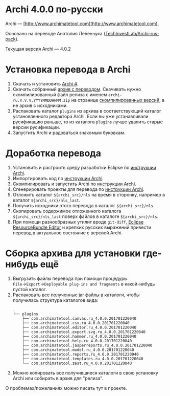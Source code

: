 # Archi 4.0.0 по-русски

Archi — [http://www.archimatetool.com](http://www.archimatetool.com).

Основано на переводе Анатолия Левенчука ([TechInvestLab/Archi-rus-pack](https://github.com/TechInvestLab/Archi-rus-pack)).

Текущая версия Archi — 4.0.2

# Установка перевода в Archi

1. Скачать и установить [Archi 4](http://www.archimatetool.com/download).
2. Скачать собранный [архив с переводом](https://github.com/smeagol74/archi-ru/releases). Скачивать нужно скомпилированный файл релиза с именем `archi-ru.V.V.V.YYYYMMDDHHMM.zip` на странице [скомпилированных версий](https://github.com/smeagol74/archi-ru/releases), а не архив с исходниками.
3. Распаковать каталог `plugins` из архива в соответствующий каталог установленного редактора Archi. Если вы уже устанавливали русификацию раньше, то из каталога `plugins` лучше удалить старые версии русификации.
4. Запустить Archi и радоваться знакомым буковкам.

# Доработка перевода

1. Установить и растроить среду разработки Eclipse по [инструкции Archi](http://www.archimatetool.com/dev/eclipse-setup).
2. Импортировать код по [инструкции Archi](http://www.archimatetool.com/dev/import-code).
3. Скомпилировать и запустить Archi по [инструкции Archi](http://www.archimatetool.com/dev/running-archi).
4. Сгенерировать проекты для перевода по [инструкции Archi](http://www.archimatetool.com/dev/translate-archi).
5. Отложить каталог `${archi_src}/nls` на время в сторонку, например в каталог `${archi_src}/nls_last`.
6. Получить исходники этого перевода в каталог `${archi_src}/nls`.
7. Скопировать содержимое отложенного каталога `${archi_src}/nls_last` поверх файлов в каталоге `${archi_src}/nls`.
8. При помощи разнообразных утилит вроде `git-diff`, [Eclipse ResourceBundle Editor](https://github.com/essiembre/eclipse-rbe) и крепких русских выражений привести перевод в актуальное состояние с версией Archi.

# Сборка архива для установки где-нибудь ещё

1. Выгрузить файлы перевода при помощи процедуры `File`→`Export`→`Deployable plug-ins and fragments` в какой-нибудь пустой каталог.
2. Распаковать все полученные jar файлы в каталоги, чтобы получилась структура каталогов вида:
    ```
    .
    └── plugins
        ├── com.archimatetool.canvas.ru_4.0.0.201701220040
        ├── com.archimatetool.csv.ru_4.0.0.201701220040
        ├── com.archimatetool.editor.ru_4.0.0.201701220040
        ├── com.archimatetool.export.svg.ru_4.0.0.201701220040
        ├── com.archimatetool.hammer.ru_4.0.0.201701220040
        ├── com.archimatetool.help.ru_4.0.0.201701220040
        ├── com.archimatetool.jasperreports.ru_4.0.0.201701220040
        ├── com.archimatetool.model.ru_4.0.0.201701220040
        ├── com.archimatetool.reports.ru_4.0.0.201701220040
        ├── com.archimatetool.templates.ru_4.0.0.201701220040
        └── com.archimatetool.zest.ru_4.0.0.201701220040
    ```
3. Можно копировать все получившиеся каталоги в свою установку Archi или собирать в архив для "релиза".

О проблемах/пожеланиях можно писать тут в проекте.
